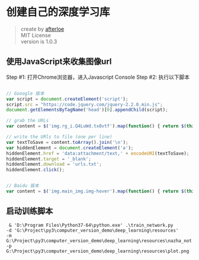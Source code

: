 # 创建自己的深度学习库
> create by [afterloe](605728727@qq.com)  
> MIT License  
> version is 1.0.3

## 使用JavaScript来收集图像url
Step #1: 打开Chrome浏览器，进入Javascript Console
Step #2: 执行以下脚本
```javascript

// Gooogle 版本
var script = document.createElement('script');
script.src = "https://code.jquery.com/jquery-2.2.0.min.js";
document.getElementsByTagName('head')[0].appendChild(script);

// grab the URLs
var content = $('img.rg_i.Q4LuWd.tx8vtf').map(function() { return $(this)[0].src; });

// write the URls to file (one per line)
var textToSave = content.toArray().join('\n');
var hiddenElement = document.createElement('a');
hiddenElement.href = 'data:attachment/text,' + encodeURI(textToSave);
hiddenElement.target = '_blank';
hiddenElement.download = 'urls.txt';
hiddenElement.click();


// Baidu 版本
var content = $('img.main_img.img-hover').map(function() { return $(this)[0].src; });
``` 

## 启动训练脚本
```shell script
 & 'D:\Program Files\Python37-64\python.exe' .\train_network.py 
-d 'G:\Project\py3\computer_version_demo\deep_learning\resources' 
-m G:\Project\py3\computer_version_demo\deep_learning\resources\nazha_not.model 
-p G:\Project\py3\computer_version_demo\deep_learning\resources\plot.png
```